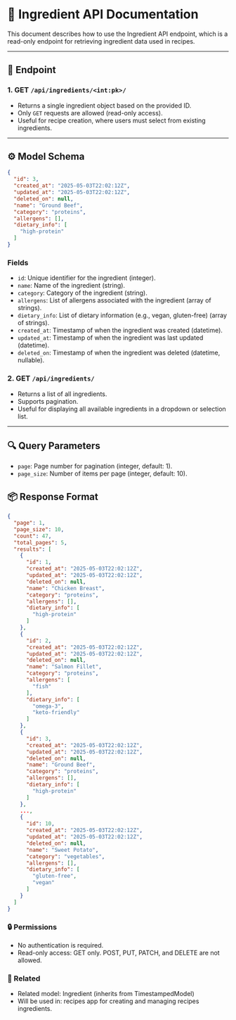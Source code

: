 # 📘 Ingredient API Documentation

This document describes how to use the Ingredient API endpoint, which is a read-only endpoint for retrieving ingredient data used in recipes.

---

## 📍 Endpoint

### 1. **GET** `/api/ingredients/<int:pk>/`

- Returns a single ingredient object based on the provided ID.
- Only `GET` requests are allowed (read-only access).
- Useful for recipe creation, where users must select from existing ingredients.

---
## ⚙️ Model Schema

```json
{
  "id": 3,
  "created_at": "2025-05-03T22:02:12Z",
  "updated_at": "2025-05-03T22:02:12Z",
  "deleted_on": null,
  "name": "Ground Beef",
  "category": "proteins",
  "allergens": [],
  "dietary_info": [
    "high-protein"
  ]
}
```
### Fields
- `id`: Unique identifier for the ingredient (integer).
- `name`: Name of the ingredient (string).
- `category`: Category of the ingredient (string).
- `allergens`: List of allergens associated with the ingredient (array of strings).
- `dietary_info`: List of dietary information (e.g., vegan, gluten-free) (array of strings).
- `created_at`: Timestamp of when the ingredient was created (datetime).
- `updated_at`: Timestamp of when the ingredient was last updated (datetime).
- `deleted_on`: Timestamp of when the ingredient was deleted (datetime, nullable).


### 2. **GET** `/api/ingredients/`
- Returns a list of all ingredients.
- Supports pagination.
- Useful for displaying all available ingredients in a dropdown or selection list.

---
## 🔍 Query Parameters
- `page`: Page number for pagination (integer, default: 1).
- `page_size`: Number of items per page (integer, default: 10).

## 📦 Response Format
```json
{
  "page": 1,
  "page_size": 10,
  "count": 47,
  "total_pages": 5,
  "results": [
    {
      "id": 1,
      "created_at": "2025-05-03T22:02:12Z",
      "updated_at": "2025-05-03T22:02:12Z",
      "deleted_on": null,
      "name": "Chicken Breast",
      "category": "proteins",
      "allergens": [],
      "dietary_info": [
        "high-protein"
      ]
    },
    {
      "id": 2,
      "created_at": "2025-05-03T22:02:12Z",
      "updated_at": "2025-05-03T22:02:12Z",
      "deleted_on": null,
      "name": "Salmon Fillet",
      "category": "proteins",
      "allergens": [
        "fish"
      ],
      "dietary_info": [
        "omega-3",
        "keto-friendly"
      ]
    },
    {
      "id": 3,
      "created_at": "2025-05-03T22:02:12Z",
      "updated_at": "2025-05-03T22:02:12Z",
      "deleted_on": null,
      "name": "Ground Beef",
      "category": "proteins",
      "allergens": [],
      "dietary_info": [
        "high-protein"
      ]
    },
    ...,
    {
      "id": 10,
      "created_at": "2025-05-03T22:02:12Z",
      "updated_at": "2025-05-03T22:02:12Z",
      "deleted_on": null,
      "name": "Sweet Potato",
      "category": "vegetables",
      "allergens": [],
      "dietary_info": [
        "gluten-free",
        "vegan"
      ]
    }
  ]
}
```


### 🔒 Permissions
- No authentication is required.
- Read-only access: GET only. POST, PUT, PATCH, and DELETE are not allowed.

### 🔗 Related
- Related model: Ingredient (inherits from TimestampedModel)
- Will be used in: recipes app for creating and managing recipes ingredients.